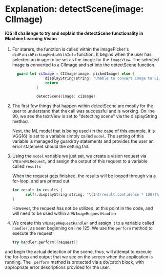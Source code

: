 # Explanation: detectScene(image: CIImage)
#### iOS III challenge to try and explain the detectScene functionality in Machine Learning Vision


1. For starers, the function is called within the imagePicker's ```didFinishPickingMediaWithInfo``` function. It begins when the user has selected an image to be set as the image for the ```imageView```. The selected image is converted to a CIImage and set into the detectScene function.
      ```Swift
        guard let ciImage = CIImage(image: pickedImage) else {
                     displayString(string: "Unable to convert image to CIImage.");
                     return
                 }

                 detectScene(image: ciImage)
      ```
2. The first few things that happen within detectScene are mostly for the user to understand that the call was successful and is working. On line 90, we see  the textView is set to "detecting scene" via the displayString method.    

      Next, the ML model that is being used (in the case of this example, it is VGG16) is set to a variable simply called ```model```. The setting of this variable is managed by guard/try statements and provides the user an error statement should the setting fail. 
      
3. Using the ```model``` variable we just set, we create a vision request via ```VNCoreMLRequest```, and assign the output of this request to a variable called ```results```   
      
      When the request gets finished, the results will be looped through via a for-loop, and are printed out 
      ```Swift                
      for result in results {
            self?.displayString(string: "\(Int(result.confidence * 100))% \(result.identifier)")
      } 
      ```
      
      However, the request has not be utilized, at this point in the code, and will need to be used within a ```VNImageRequestHandler```
      
4. We create this ```VNImageRequestHandler``` and assign it to a variable called ```handler```, as seen beginning on line 125. We use the ```perform``` method to execute the request   
      ```Swift
      try handler.perform([request])
      ```
and begin the actual detection of the scene, thus, will attempt to execute the for-loop and output that we see on the screen when the application is running. The ``` perform``` method is protected via a do/catch block, with appropriate error descriptions provided for the user. 
    
      
      
 
   
